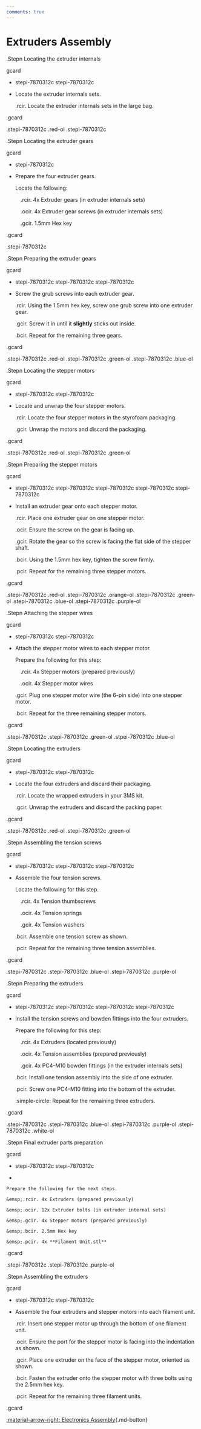 ```yaml
---
comments: true
---
```


<link rel="stylesheet" href="../../../assets/css/kits.css">

# Extruders Assembly

.Stepn Locating the extruder internals

gcard

- stepi-7870312c
    stepi-7870312c

- Locate the extruder internals sets.

    .rcir. Locate the extruder internals sets in the large bag.

.gcard

.stepi-7870312c .red-ol
.stepi-7870312c

.Stepn Locating the extruder gears

gcard

- stepi-7870312c

- Prepare the four extruder gears.

    Locate the following:

    &emsp;.rcir. 4x Extruder gears (in extruder internals sets)

    &emsp;.ocir. 4x Extruder gear screws (in extruder internals sets)

    &emsp;.gcir. 1.5mm Hex key

.gcard

.stepi-7870312c

.Stepn Preparing the extruder gears

gcard

- stepi-7870312c
    stepi-7870312c
    stepi-7870312c

- Screw the grub screws into each extruder gear.

    .rcir. Using the 1.5mm hex key, screw one grub screw into one extruder gear.

    .gcir. Screw it in until it **slightly** sticks out inside.

    .bcir. Repeat for the remaining three gears.

.gcard

.stepi-7870312c .red-ol
.stepi-7870312c .green-ol
.stepi-7870312c .blue-ol

.Stepn Locating the stepper motors

gcard

- stepi-7870312c
    stepi-7870312c

- Locate and unwrap the four stepper motors.

    .rcir. Locate the four stepper motors in the styrofoam packaging.

    .gcir. Unwrap the motors and discard the packaging.

.gcard

.stepi-7870312c .red-ol
.stepi-7870312c .green-ol

.Stepn Preparing the stepper motors

gcard

- stepi-7870312c
    stepi-7870312c
    stepi-7870312c
    stepi-7870312c
    stepi-7870312c

- Install an extruder gear onto each stepper motor.

    .rcir. Place one extruder gear on one stepper motor.

    .ocir. Ensure the screw on the gear is facing up.

    .gcir. Rotate the gear so the screw is facing the flat side of the stepper shaft.

    .bcir. Using the 1.5mm hex key, tighten the screw firmly.

    .pcir. Repeat for the remaining three stepper motors.

.gcard

.stepi-7870312c .red-ol
.stepi-7870312c .orange-ol
.stepi-7870312c .green-ol
.stepi-7870312c .blue-ol
.stepi-7870312c .purple-ol

.Stepn Attaching the stepper wires

gcard

- stepi-7870312c
    stepi-7870312c

- Attach the stepper motor wires to each stepper motor.

    Prepare the following for this step:

    &emsp;.rcir. 4x Stepper motors (prepared previously)

    &emsp;.ocir. 4x Stepper motor wires

    .gcir. Plug one stepper motor wire (the 6-pin side) into one stepper motor.

    .bcir. Repeat for the three remaining stepper motors.

.gcard

.stepi-7870312c
.stepi-7870312c .green-ol
.stpei-7870312c .blue-ol

.Stepn Locating the extruders

gcard

- stepi-7870312c
    stepi-7870312c

- Locate the four extruders and discard their packaging.

    .rcir. Locate the wrapped extruders in your 3MS kit.

    .gcir. Unwrap the extruders and discard the packing paper.

.gcard

.stepi-7870312c .red-ol
.stepi-7870312c .green-ol

.Stepn Assembling the tension screws

gcard

- stepi-7870312c
    stepi-7870312c
    stepi-7870312c

- Assemble the four tension screws.

    Locate the following for this step.

    &emsp;.rcir. 4x Tension thumbscrews

    &emsp;.ocir. 4x Tension springs

    &emsp;.gcir. 4x Tension washers

    .bcir. Assemble one tension screw as shown.

    .pcir. Repeat for the remaining three tension assemblies.

.gcard

.stepi-7870312c
.stepi-7870312c .blue-ol
.stepi-7870312c .purple-ol

.Stepn Preparing the extruders

gcard

- stepi-7870312c
    stepi-7870312c
    stepi-7870312c
    stepi-7870312c

- Install the tension screws and bowden fittings into the four extruders.

    Prepare the following for this step:

    &emsp;.rcir. 4x Extruders (located previously)

    &emsp;.ocir. 4x Tension assemblies (prepared previously)

    &emsp;.gcir. 4x PC4-M10 bowden fittings (in the extruder internals sets)

    .bcir. Install one tension assembly into the side of one extruder.

    .pcir. Screw one PC4-M10 fitting into the bottom of the extruder.

    :simple-circle: Repeat for the remaining three extruders.

.gcard

.stepi-7870312c
.stepi-7870312c .blue-ol
.stepi-7870312c .purple-ol
.stepi-7870312c .white-ol

.Stepn Final extruder parts preparation

gcard

- stepi-7870312c
    stepi-7870312c

- 

    Prepare the following for the next steps.

    &emsp;.rcir. 4x Extruders (prepared previously)

    &emsp;.ocir. 12x Extruder bolts (in extruder internal sets)

    &emsp;.gcir. 4x Stepper motors (prepared previously)

    &emsp;.bcir. 2.5mm Hex key

    &emsp;.pcir. 4x **Filament Unit.stl**

.gcard

.stepi-7870312c
.stepi-7870312c .purple-ol

.Stepn Assembling the extruders

gcard

- stepi-7870312c
    stepi-7870312c

- Assemble the four extruders and stepper motors into each filament unit.

    .rcir. Insert one stepper motor up through the bottom of one filament unit.

    .ocir. Ensure the port for the stepper motor is facing into the indentation as shown.

    .gcir. Place one extruder on the face of the stepper motor, oriented as shown.

    .bcir. Fasten the extruder onto the stepper motor with three bolts using the 2.5mm hex key.

    .pcir. Repeat for the remaining three filament units.

.gcard


[:material-arrow-right: Electronics Assembly](electronic-assembly.md){.md-button}